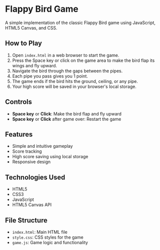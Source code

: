 # Flappy Bird Game

A simple implementation of the classic Flappy Bird game using JavaScript, HTML5 Canvas, and CSS.

## How to Play

1. Open `index.html` in a web browser to start the game.
2. Press the Space key or click on the game area to make the bird flap its wings and fly upward.
3. Navigate the bird through the gaps between the pipes.
4. Each pipe you pass gives you 1 point.
5. The game ends if the bird hits the ground, ceiling, or any pipe.
6. Your high score will be saved in your browser's local storage.

## Controls

- **Space key** or **Click**: Make the bird flap and fly upward
- **Space key** or **Click** after game over: Restart the game

## Features

- Simple and intuitive gameplay
- Score tracking
- High score saving using local storage
- Responsive design

## Technologies Used

- HTML5
- CSS3
- JavaScript
- HTML5 Canvas API

## File Structure

- `index.html`: Main HTML file
- `style.css`: CSS styles for the game
- `game.js`: Game logic and functionality 